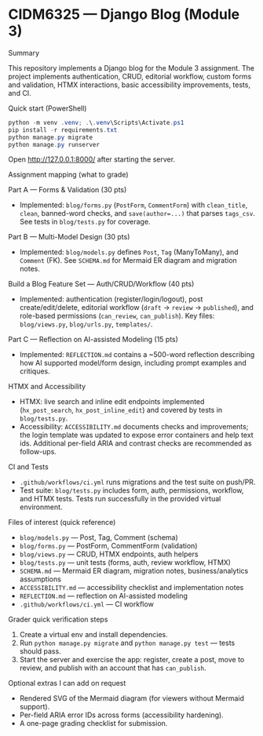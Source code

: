 # CIDM6325 — Django Blog (Module 3)

Summary

This repository implements a Django blog for the Module 3 assignment. The project implements authentication, CRUD, editorial workflow, custom forms and validation, HTMX interactions, basic accessibility improvements, tests, and CI.

Quick start (PowerShell)

```powershell
python -m venv .venv; .\.venv\Scripts\Activate.ps1
pip install -r requirements.txt
python manage.py migrate
python manage.py runserver
```

Open http://127.0.0.1:8000/ after starting the server.

Assignment mapping (what to grade)

Part A — Forms & Validation (30 pts)
- Implemented: `blog/forms.py` (`PostForm`, `CommentForm`) with `clean_title`, `clean`, banned-word checks, and `save(author=...)` that parses `tags_csv`. See tests in `blog/tests.py` for coverage.

Part B — Multi-Model Design (30 pts)
- Implemented: `blog/models.py` defines `Post`, `Tag` (ManyToMany), and `Comment` (FK). See `SCHEMA.md` for Mermaid ER diagram and migration notes.

Build a Blog Feature Set — Auth/CRUD/Workflow (40 pts)
- Implemented: authentication (register/login/logout), post create/edit/delete, editorial workflow (`draft` → `review` → `published`), and role-based permissions (`can_review`, `can_publish`). Key files: `blog/views.py`, `blog/urls.py`, `templates/`.

Part C — Reflection on AI-assisted Modeling (15 pts)
- Implemented: `REFLECTION.md` contains a ~500-word reflection describing how AI supported model/form design, including prompt examples and critiques.

HTMX and Accessibility
- HTMX: live search and inline edit endpoints implemented (`hx_post_search`, `hx_post_inline_edit`) and covered by tests in `blog/tests.py`.
- Accessibility: `ACCESSIBILITY.md` documents checks and improvements; the login template was updated to expose error containers and help text ids. Additional per-field ARIA and contrast checks are recommended as follow-ups.

CI and Tests
- `.github/workflows/ci.yml` runs migrations and the test suite on push/PR.
- Test suite: `blog/tests.py` includes form, auth, permissions, workflow, and HTMX tests. Tests run successfully in the provided virtual environment.

Files of interest (quick reference)
- `blog/models.py` — Post, Tag, Comment (schema)
- `blog/forms.py` — PostForm, CommentForm (validation)
- `blog/views.py` — CRUD, HTMX endpoints, auth helpers
- `blog/tests.py` — unit tests (forms, auth, review workflow, HTMX)
- `SCHEMA.md` — Mermaid ER diagram, migration notes, business/analytics assumptions
- `ACCESSIBILITY.md` — accessibility checklist and implementation notes
- `REFLECTION.md` — reflection on AI-assisted modeling
- `.github/workflows/ci.yml` — CI workflow

Grader quick verification steps
1. Create a virtual env and install dependencies.
2. Run `python manage.py migrate` and `python manage.py test` — tests should pass.
3. Start the server and exercise the app: register, create a post, move to review, and publish with an account that has `can_publish`.

Optional extras I can add on request
- Rendered SVG of the Mermaid diagram (for viewers without Mermaid support).
- Per-field ARIA error IDs across forms (accessibility hardening).
- A one-page grading checklist for submission.

